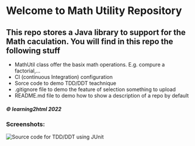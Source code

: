 # Welcome to Math Utility Repository

## This repo stores a Java library to support for the Math caculation. You will find in this repo the following stuff

* MathUtil class offer the basix math operations. E.g. compure a factorial,...
* CI (continuous Integration) configuration
* Sorce code to demo TDD/DDT teachnique
* .gitignore file to demo the feature of selection something to upload
* README.md file to demo how to show a description of a repo by default

##### © learning2html 2022

### Screenshots: 
![Source code for TDD/DDT using JUnit](https://github.com/learning2html/math-util/blob/main/screenshot/DDT-with-TDD-using-JUnit.png)